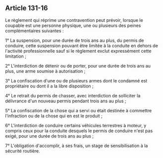 Article 131-16
----
Le règlement qui réprime une contravention peut prévoir, lorsque le coupable est
une personne physique, une ou plusieurs des peines complémentaires suivantes :

1° La suspension, pour une durée de trois ans au plus, du permis de conduire,
cette suspension pouvant être limitée à la conduite en dehors de l'activité
professionnelle sauf si le règlement exclut expressément cette limitation ;

2° L'interdiction de détenir ou de porter, pour une durée de trois ans au plus,
une arme soumise à autorisation ;

3° La confiscation d'une ou de plusieurs armes dont le condamné est propriétaire
ou dont il a la libre disposition ;

4° Le retrait du permis de chasser, avec interdiction de solliciter la
délivrance d'un nouveau permis pendant trois ans au plus ;

5° La confiscation de la chose qui a servi ou était destinée à commettre
l'infraction ou de la chose qui en est le produit ;

6° L'interdiction de conduire certains véhicules terrestres à moteur, y compris
ceux pour la conduite desquels le permis de conduire n'est pas exigé, pour une
durée de trois ans au plus ;

7° L'obligation d'accomplir, à ses frais, un stage de sensibilisation à la
sécurité routière.
